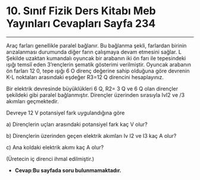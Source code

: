 # 10. Sınıf Fizik Ders Kitabı Meb Yayınları Cevapları Sayfa 234

---

Araç farları genellikle paralel bağlanır. Bu bağlanma şekli, farlardan birinin arızalanması durumunda diğer farın çalışmaya devam etmesini sağlar. L Şekilde uzaktan kumandalı oyuncak bir arabanın iki ön farı ile tepesindeki ışığı temsiî eden 3’rençlerin şematik gösterimi verilmiştir. Oyuncak arabanın ön farları 12 0, tepe ışığı 6 O direnç değerine sahip olduğuna göre devrenin K-L noktaları arasındaki eşdeğer R3=12 Q direncini hesaplayınız.

Bir elektrik devresinde büyüklükleri 6 Q, R2= 3 Q ve 6 Q olan dirençler şekildeki gibi paralel bağlanmıştır. Dirençler üzerinden sırasıyla IvI2 ve /3 akımları geçmektedir.

 Devreye 12 V potansiyel fark uygulandığına göre

 a) Dirençlerin uçları arasındaki potansiyel fark kaç V olur?

 b) Dirençlerin üzerinden geçen elektrik akımları Iv I2 ve I3 kaç A olur?

 c) Ana koldaki elektrik akımı kaç A olur?

 (Üretecin iç direnci ihmal edilmiştir.)

-   **Cevap**:**Bu sayfada soru bulunmamaktadır.**